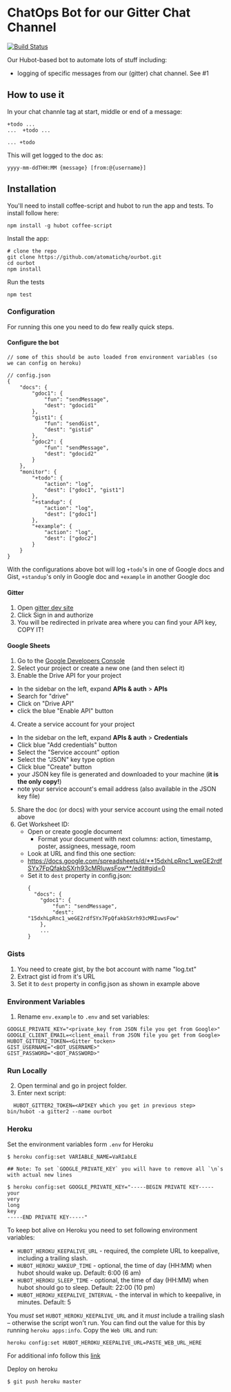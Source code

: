 ChatOps Bot for our Gitter Chat Channel
=======================================

[![Build Status](https://travis-ci.org/datopian/ourbot.svg?branch=master)](https://travis-ci.org/datopian/ourbot)

Our Hubot-based bot to automate lots of stuff including:

- logging of specific messages from our (gitter) chat channel. See #1

## How to use it

In your chat channle tag at start, middle or end of a message:

```
+todo ...
...  +todo ...

... +todo
```

This will get logged to the doc as:

```
yyyy-mm-ddTHH:MM {message} [from:@{username}]

```

## Installation

You'll need to install coffee-script and hubot to run the app and tests. To install follow here:

```
npm install -g hubot coffee-script
```

Install the app:
```
# clone the repo
git clone https://github.com/atomatichq/ourbot.git
cd ourbot
npm install
```
Run the tests
```
npm test
```

### Configuration

For running this one you need to do few really quick steps.

#### Configure the bot

```javascript=
// some of this should be auto loaded from environment variables (so we can config on heroku)

// config.json
{
    "docs": {
        "gdoc1": {
            "fun": "sendMessage",
            "dest": "gdocid1"
        },
        "gist1": {
            "fun": "sendGist",
            "dest": "gistid"
        },
        "gdoc2": {
            "fun": "sendMessage",
            "dest": "gdocid2"
        }
    },
    "monitor": {
        "+todo": {
            "action": "log",
            "dest": ["gdoc1", "gist1"]
        },
        "+standup": {
            "action": "log",
            "dest": ["gdoc1"]
        },
        "+example": {
            "action": "log",
            "dest": ["gdoc2"]
        }
    }
}
```

With the configurations above bot will log `+todo`'s in one of Google docs and Gist,
`+standup`'s only in Google doc and `+example` in another Google doc

#### Gitter

1. Open [gitter dev site](https://developer.gitter.im/docs/welcome)
2. Click Sign in and authorize
3. You will be redirected in private area where you can find your API key, COPY IT!

#### Google Sheets

1. Go to the [Google Developers Console](https://console.developers.google.com/project)
2. Select your project or create a new one (and then select it)
3. Enable the Drive API for your project
  - In the sidebar on the left, expand __APIs & auth__ > __APIs__
  - Search for "drive"
  - Click on "Drive API"
  - click the blue "Enable API" button
4. Create a service account for your project
  - In the sidebar on the left, expand __APIs & auth__ > __Credentials__
  - Click blue "Add credentials" button
  - Select the "Service account" option
  - Select the "JSON" key type option
  - Click blue "Create" button
  - your JSON key file is generated and downloaded to your machine (__it is the only copy!__)
  - note your service account's email address (also available in the JSON key file)
5. Share the doc (or docs) with your service account using the email noted above
6. Get Worksheet ID:
    * Open or create google document
      * Format your document with next columns: action, timestamp, poster, assignees, message, room
    * Look at URL and find this one section:
    * https://docs.google.com/spreadsheets/d/**15dxhLpRnc1_weGE2rdfSYx7FpQfakbSXrh93cMRIuwsFow**/edit#gid=0
    * Set it to `dest` property in config.json:
      ```
      {
        "docs": {
          "gdoc1": {
              "fun": "sendMessage",
              "dest": "15dxhLpRnc1_weGE2rdfSYx7FpQfakbSXrh93cMRIuwsFow"
          },
          ...
      }
      ```

### Gists

1. You need to create gist, by the bot account with name "log.txt"
2. Extract gist id from it's URL
3. Set it to `dest` property in config.json as shown in example above

### Environment Variables

1. Rename ```env.example``` to ```.env``` and set variables:
```
GOOGLE_PRIVATE_KEY="<private_key from JSON file you get from Google>"
GOOGLE_CLIENT_EMAIL=<client_email from JSON file you get from Google>
HUBOT_GITTER2_TOKEN=<Gitter tocken>
GIST_USERNAME="<BOT_USERNAME>"
GIST_PASSWORD="<BOT_PASSWORD>"
```

### Run Locally

2. Open terminal and go in project folder.
3. Enter next script:
```
  HUBOT_GITTER2_TOKEN=<APIKEY which you get in previous step> bin/hubot -a gitter2 --name ourbot
```

### Heroku

Set the environment variables form `.env` for Heroku

```
$ heroku config:set VARIABLE_NAME=VaRIabLE

## Note: To set `GOOGLE_PRIVATE_KEY` you will have to remove all `\n`s with actual new lines

$ heroku config:set GOOGLE_PRIVATE_KEY="-----BEGIN PRIVATE KEY-----
your
very
long
key
-----END PRIVATE KEY-----"
```

To keep bot alive on Heroku you need to set following environment variables:
* `HUBOT_HEROKU_KEEPALIVE_URL` - required, the complete URL to keepalive, including a trailing slash.
* `HUBOT_HEROKU_WAKEUP_TIME` - optional,  the time of day (HH:MM) when hubot should wake up.  Default: 6:00 (6 am)
* `HUBOT_HEROKU_SLEEP_TIME` - optional, the time of day (HH:MM) when hubot should go to sleep. Default: 22:00 (10 pm)
* `HUBOT_HEROKU_KEEPALIVE_INTERVAL` - the interval in which to keepalive, in minutes. Default: 5

You *must* set `HUBOT_HEROKU_KEEPALIVE_URL` and it *must* include a trailing slash – otherwise the script won't run.
You can find out the value for this by running `heroku apps:info`. Copy the `Web URL` and run:

```
heroku config:set HUBOT_HEROKU_KEEPALIVE_URL=PASTE_WEB_URL_HERE
```
For additional info follow this [link](https://github.com/hubot-scripts/hubot-heroku-keepalive)

Deploy on heroku

```
$ git push heroku master
```
